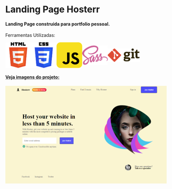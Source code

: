 <h1> Landing Page Hosterr</h1>

<h4>Landing Page construida para portfolio pessoal. </h4>

<p>Ferramentas Utilizadas:</p>

<div style='display:flex;align-items:center;'>

<img style="width:80px;" src='imagens/ICONREADMES/html5.svg'/>

<img style="width:80px;" src='imagens/ICONREADMES/css3.svg'/>

<img style="width:80px;" src='imagens/ICONREADMES/js.svg'/>

<img style="width:80px;" src='imagens/ICONREADMES/sass1.svg'/>

<img style="width:100px;" src='imagens/ICONREADMES/git.svg'>

</div>

 <h4 style="text-decoration:underline gray;">Veja imagens do projeto:</h4>

<img  src='imagens/LPhosterr2.png'/>



